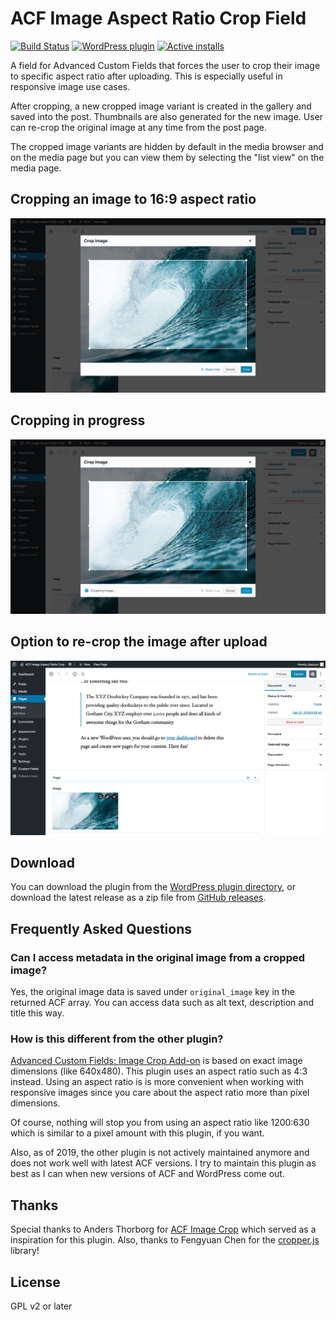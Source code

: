 # ACF Image Aspect Ratio Crop Field

[![Build Status](https://img.shields.io/endpoint.svg?url=https%3A%2F%2Factions-badge.atrox.dev%2Fjoppuyo%2Facf-image-aspect-ratio-crop%2Fbadge&style=flat)](https://actions-badge.atrox.dev/joppuyo/acf-image-aspect-ratio-crop/goto)
[![WordPress plugin](https://img.shields.io/wordpress/plugin/v/acf-image-aspect-ratio-crop.svg)](https://wordpress.org/plugins/acf-image-aspect-ratio-crop/)
[![Active installs](https://img.shields.io/wordpress/plugin/installs/acf-image-aspect-ratio-crop.svg?style=flat)](https://wordpress.org/plugins/acf-image-aspect-ratio-crop/advanced/)

A field for Advanced Custom Fields that forces the user to crop their image to specific aspect ratio after uploading. This is especially useful in responsive image use cases.

After cropping, a new cropped image variant is created in the gallery and saved into the post. Thumbnails are also generated for the new image. User can re-crop the original image at any time from the post page.

The cropped image variants are hidden by default in the media browser and on the media page but you can view them by selecting the "list view" on the media page.

## Cropping an image to 16:9 aspect ratio

![Screenshot of cropping an image](assets/images/screenshot-1.jpg?v=1552838494)

## Cropping in progress

![Screenshot of cropping in progress](assets/images/screenshot-2.jpg?v=1552838494)


## Option to re-crop the image after upload

![Screenshot of the image field](assets/images/screenshot-3.png?v=1552838494)

## Download

You can download the plugin from the [WordPress plugin directory](https://wordpress.org/plugins/acf-image-aspect-ratio-crop/), or download the latest release as a zip file from [GitHub releases](https://github.com/joppuyo/acf-image-aspect-ratio-crop/releases).

## Frequently Asked Questions

### Can I access metadata in the original image from a cropped image? 

Yes, the original image data is saved under `original_image` key in the returned ACF array. You can access data such as alt text, description and title this way.

### How is this different from the other plugin?

[Advanced Custom Fields: Image Crop Add-on](https://wordpress.org/plugins/acf-image-crop-add-on/) is based on exact image dimensions (like 640x480). This plugin uses an aspect ratio such as 4:3 instead. Using an aspect ratio is is more convenient when working with responsive images since you care about the aspect ratio more than pixel dimensions.

Of course, nothing will stop you from using an aspect ratio like 1200:630 which is similar to a pixel amount with this plugin, if you want.

Also, as of 2019, the other plugin is not actively maintained anymore and does not work well with latest ACF versions. I try to maintain this plugin as best as I can when new versions of ACF and WordPress come out.

## Thanks

Special thanks to Anders Thorborg for [ACF Image Crop](https://github.com/andersthorborg/ACF-Image-Crop) which served as a inspiration for this plugin. Also, thanks to Fengyuan Chen for the [cropper.js](https://fengyuanchen.github.io/cropperjs/) library!

## License

GPL v2 or later
